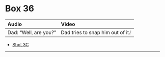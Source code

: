 # Box 36

| Audio | Video |
|:---|:---|
| Dad: “Well, are you?” | Dad tries to snap him out of it.! |

* [Shot 3C](3C.md)

- - - - -
